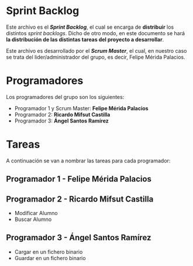 # Sprint Backlog
Este archivo es el ***Sprint Backlog***, el cual se encarga de **distribuir** los distintos *sprint backlogs*.
Dicho de otro modo, en este documento se hará **la distribución de las distintas tareas del proyecto a desarrollar**.

Este archivo es desarrollado por el ***Scrum Master***, el cual, en nuestro
caso se trata del lider/administrador del grupo, es decir, Felipe Mérida Palacios.
# Programadores
Los programadores del grupo son los siguientes:
* Programador 1 y Scrum Master: **Felipe Mérida Palacios**
* Programador 2: **Ricardo Mifsut Castilla**
* Programador 3: **Ángel Santos Ramírez**
# Tareas
A continuación se van a nombrar las tareas para cada programador:
## Programador 1 - Felipe Mérida Palacios


## Programador 2 - Ricardo Mifsut Castilla
* Modificar Alumno
* Buscar Alumno
## Programador 3 - Ángel Santos Ramírez
* Cargar en un fichero binario
* Guardar en un fichero binario
